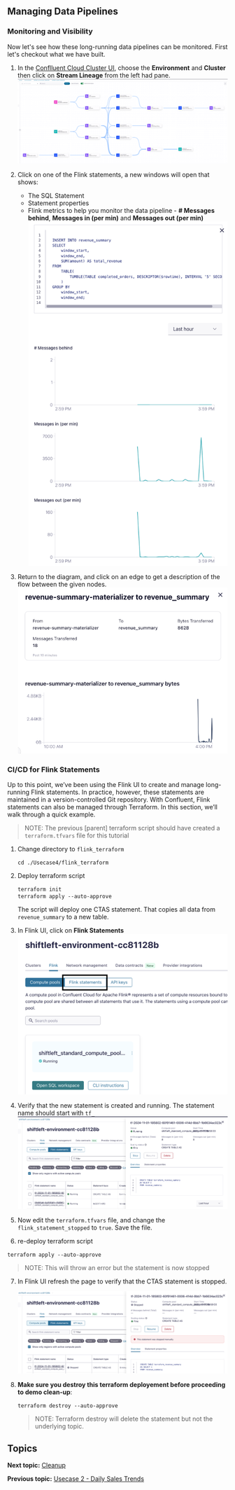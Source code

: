 
## Managing Data Pipelines

### Monitoring and Visibility

Now let's see how these long-running data pipelines can be monitored. First let's checkout what we have built.

1. In the [Conflluent Cloud Cluster UI](https://confluent.cloud/go/clusters), choose the **Environment** and **Cluster** then click on **Stream Lineage** from the left had pane.
   ![Stream Lineage](./assets/usecase4_lineage.png)

2. Click on one of the Flink statements, a new windows will open that shows:
   * The SQL Statement
   * Statement properties
   * Flink metrics to help you monitor the data pipeline - **# Messages behind**, **Messages in (per min)** and **Messages out (per min)** 
  ![Flink Statement Overview](./assets/usecase4_overview.png)

3. Return to the diagram, and click on an edge to get a description of the flow between the given nodes.
   ![Flink Statement Flow](./assets/usecase4_edge.png)


### CI/CD for Flink Statements

Up to this point, we’ve been using the Flink UI to create and manage long-running Flink statements. In practice, however, these statements are maintained in a version-controlled Git repository. With Confluent, Flink statements can also be managed through Terraform. In this section, we’ll walk through a quick example.

> NOTE: The previous [parent] terraform script should have created a ```terraform.tfvars``` file for this tutorial

1. Change directory to ```flink_terraform```
   ```
   cd ./Usecase4/flink_terraform
   ```
2. Deploy terraform script
   ```
   terraform init
   terraform apply --auto-approve
   ```
   The script will deploy one CTAS statement. That copies all data from ```revenue_summary``` to a new table.

3. In Flink UI, click on **Flink Statements** 
   ![Flink UI](./assets/usecase4_env.png)

4. Verify that the new statement is created and running. The statement name should start with ```tf_```
   ![Flink UI](./assets/usecase4_statementsummary.png)
5. Now edit the ```terraform.tfvars``` file, and change the ```flink_statement_stopped``` to ```true```. Save the file.
6.  re-deploy terraform script
   ```
   terraform apply --auto-approve
   ```
   >NOTE: This will throw an error but the statement is now stopped

7. In Flink UI refresh the page to verify that the CTAS statement is stopped.
   
   ![Flink UI](./assets/usecase4_stopped.png)

8. **Make sure you destroy this terraform deployement before proceeding to demo clean-up**:
   ```
   terraform destroy --auto-approve
   ```
   > NOTE: Terraform destroy will delete the statement but not the underlying topic.


## Topics

**Next topic:** [Cleanup](../README.md#clean-up)

**Previous topic:** [Usecase 2 - Daily Sales Trends](../Usecase2/USECASE3-README.md)





